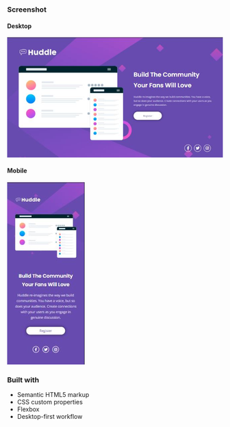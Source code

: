 ### Screenshot
<h4> Desktop </h4>
<img src="images/Capture-desk.JPG">
<h4> Mobile </h4>
<img src="images/Capture-mobile.JPG">


### Built with

- Semantic HTML5 markup
- CSS custom properties
- Flexbox
- Desktop-first workflow


